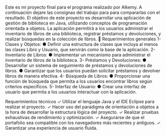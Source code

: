 Este es mi proyecto final para el programa realizado por Alkemy. A continuación dejare las consignas del trabajo para para compararlas con el resultado.
El objetivo de este proyecto es desarrollar una aplicación de gestión de biblioteca en Java, utilizando conceptos de programación orientada a objetos. 
La aplicación permitirá a los usuarios administrar el inventario de libros de una biblioteca, registrar préstamos y devoluciones, y realizar
búsquedas en la colección de libros.
📝 Requerimientos generales
1- Clases y Objetos:
● Definir una estructura de clases que incluya al menos las clases Libro y Usuario, que servirán como la base de la aplicación.
2- Inventario de Libros:
● Implementar un mecanismo para administrar el inventario de libros de la biblioteca.
3- Préstamos y Devoluciones:
● Desarrollar un sistema de seguimiento de préstamos y devoluciones de libros.
● Garantizar que los usuarios puedan solicitar préstamos y devolver libros de manera efectiva.
4- Búsqueda de Libros:
● Proporcionar una función de búsqueda que permita a los usuarios encontrar libros según criterios específicos.
5- Interfaz de Usuario:
● Crear una interfaz de usuario que permita a los usuarios interactuar con la aplicación.

Requerimientos técnicos
✓ Utilizar el lenguaje Java y el IDE Eclipse para realizar el proyecto.
✓ Hacer uso del paradigma de orientación a objetos a la hora de
desarrollar la estructura lógica del proyecto.
✓ Realizar pruebas exhaustivas de rendimiento y optimización.
✓ Asegurarse de que el portafolio sea compatible con los navegadores
más recientes y antiguos.
✓ Garantizar una experiencia de usuario fluida.
